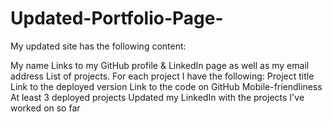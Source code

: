 # Updated-Portfolio-Page-

My updated site has the following content:

My name
Links to my GitHub profile & LinkedIn page as well as my email address
List of projects. For each project I have the following:
    Project title
    Link to the deployed version
    Link to the code on GitHub
Mobile-friendliness
At least 3 deployed projects
Updated my LinkedIn with the projects I've worked on so far